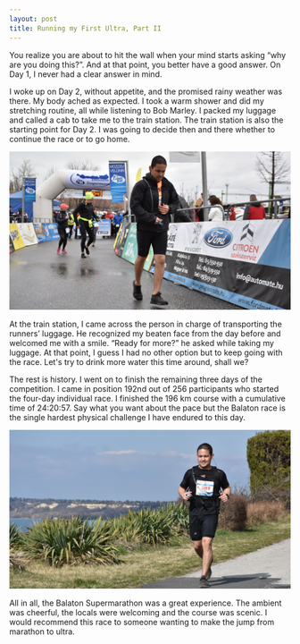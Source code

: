 ```yaml
---
layout: post
title: Running my First Ultra, Part II
---
```


You realize you are about to hit the wall when your mind starts asking “why are you doing this?”. And at that point, you better have a good answer. On Day 1, I never had a clear answer in mind.   

I woke up on Day 2, without appetite, and the promised rainy weather was there. My body ached as expected. I took a warm shower and did my stretching routine, all while listening to Bob Marley. I packed my luggage and called a cab to take me to the train station. The train station is also the starting point for Day 2. I was going to decide then and there whether to continue the race or to go home.  

![](/asset/picture/2020-10-28-first-ultra-2-img02.jpg)

At the train station, I came across the person in charge of transporting the runners’ luggage. He recognized my beaten face from the day before and welcomed me with a smile. “Ready for more?” he asked while taking my luggage. At that point, I guess I had no other option but to keep going with the race. Let's try to drink more water this time around, shall we?  

The rest is history. I went on to finish the remaining three days of the competition. I came in position 192nd out of 256 participants who started the four-day individual race. I finished the 196 km course with a cumulative time of 24:20:57. Say what you want about the pace but the Balaton race is the single hardest physical challenge I have endured to this day.    

![](/asset/picture/2020-10-28-first-ultra-2-img01.jpg)

All in all, the Balaton Supermarathon was a great experience. The ambient was cheerful, the locals were welcoming and the course was scenic. I would recommend this race to someone wanting to make the jump from marathon to ultra.   
